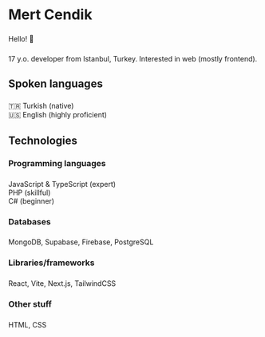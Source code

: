 <h1 align="left">Mert Cendik</h1>

###

<p align="left">Hello! 👋</p>

###

<p align="left">17 y.o. developer from Istanbul, Turkey. Interested in web (mostly frontend).</p>

###

<h2 align="left">Spoken languages</h2>

###

<p align="left">🇹🇷 Turkish (native)<br>🇺🇸 English (highly proficient)</p>

###

<h2 align="left">Technologies</h2>

###

<h3 align="left">Programming languages</h3>

###

<p align="left">JavaScript & TypeScript (expert)<br>PHP (skillful)<br>C# (beginner)</p>

###

<h3 align="left">Databases</h3>

###

<p align="left">MongoDB, Supabase, Firebase, PostgreSQL</p>

###

<h3 align="left">Libraries/frameworks</h3>

###

<p align="left">React, Vite, Next.js, TailwindCSS</p>

###

<h3 align="left">Other stuff</h3>

###

<p align="left">HTML, CSS</p>

###
